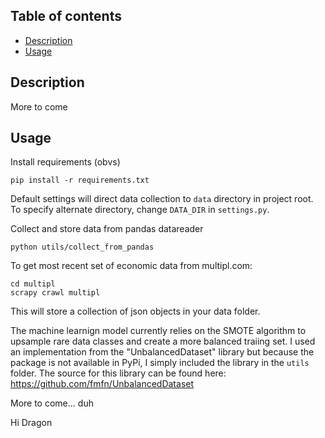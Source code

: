 ## Table of contents

* [Description](#description)
* [Usage](#usage)


## Description

More to come

## Usage

Install requirements (obvs)
```
pip install -r requirements.txt
```

Default settings will direct data collection to `data` directory in project root. To specify alternate directory, change `DATA_DIR` in `settings.py`.

Collect and store data from pandas datareader
```
python utils/collect_from_pandas
```

To get most recent set of economic data from multipl.com:
```
cd multipl
scrapy crawl multipl
```
This will store a collection of json objects in your data folder.

The machine learnign model currently relies on the SMOTE algorithm to upsample rare data classes and create a more balanced traiing set.
I used an implementation from the "UnbalancedDataset" library but because the package is not available in PyPi, I simply included the library in the `utils` folder.
The source for this library can be found here: https://github.com/fmfn/UnbalancedDataset

More to come... duh

Hi Dragon